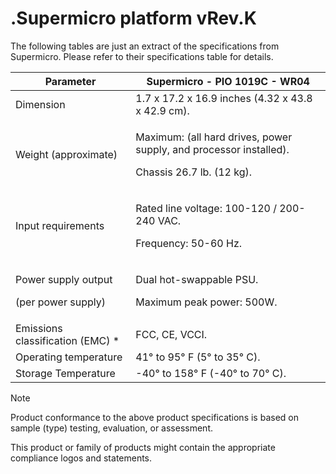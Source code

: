 # .Supermicro platform vRev.K

The following tables are just an extract of the specifications from Supermicro. Please refer to their specifications table for details.

| Parameter                                           | Supermicro - **PIO 1019C - WR04**                                                                         |
| --------------------------------------------------- | --------------------------------------------------------------------------------------------------------- |
| Dimension                                           | 1.7 x 17.2 x 16.9 inches (4.32 x 43.8 x 42.9 cm).                                                         |
| Weight (approximate)                                | <p>Maximum: (all hard drives, power supply, and processor installed).</p><p>Chassis 26.7 lb. (12 kg).</p> |
| Input requirements                                  | <p>Rated line voltage: 100-120 / 200-240 VAC.</p><p>Frequency: 50-60 Hz.</p>                              |
| <p>Power supply output</p><p>(per power supply)</p> | <p>Dual hot-swappable PSU.</p><p>Maximum peak power: 500W.</p>                                            |
| Emissions classification (EMC) \*                   | FCC, CE, VCCI.                                                                                            |
| Operating temperature                               | 41° to 95° F (5° to 35° C).                                                                               |
| Storage Temperature                                 | -40° to 158° F (-40° to 70° C).                                                                           |

Note

Product conformance to the above product specifications is based on sample (type) testing, evaluation, or assessment.

This product or family of products might contain the appropriate compliance logos and statements.
